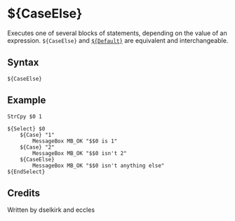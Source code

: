 # ${CaseElse}

Executes one of several blocks of statements, depending on the value of an expression. `${CaseElse}` and [`${Default}`][1] are equivalent and interchangeable.

## Syntax

    ${CaseElse}

## Example

    StrCpy $0 1

    ${Select} $0
        ${Case} "1"
            MessageBox MB_OK "$$0 is 1"
        ${Case} "2"
            MessageBox MB_OK "$$0 isn't 2"
        ${CaseElse}
            MessageBox MB_OK "$$0 isn't anything else"
    ${EndSelect}

## Credits

Written by dselkirk and eccles

[1]: Default.md